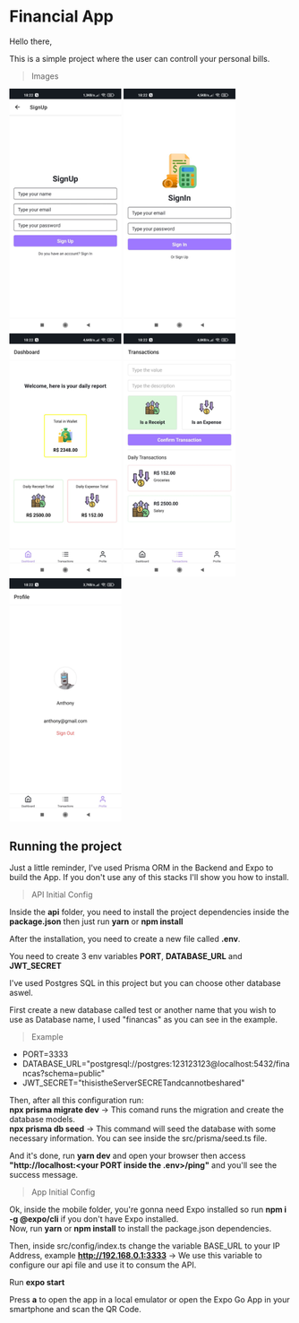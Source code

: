 # Financial App

Hello there,

This is a simple project where the user can controll your personal bills.

> Images

<div>
  <img src='mobile/assets/images/signup.jpeg' width='200' />
  <img src='mobile/assets/images/signin.jpeg' width='200' />
  <img src='mobile/assets/images/dashboard.jpeg' width='200' />
  <img src='mobile/assets/images/transactions.jpeg' width='200' />
  <img src='mobile/assets/images/profile.jpeg' width='200' />
</div>

## Running the project

Just a little reminder, I've used Prisma ORM in the Backend and Expo to build the App. If you don't use any of this stacks I'll show you how to install.

> API Initial Config

Inside the <strong>api</strong> folder, you need to install the project dependencies inside the <strong>package.json</strong> then just run <strong>yarn</strong> or <strong>npm install</strong>

After the installation, you need to create a new file called <strong>.env</strong>. <br />

You need to create 3 env variables <strong>PORT</strong>, <strong>DATABASE_URL</strong> and <strong>JWT_SECRET</strong> 

I've used Postgres SQL in this project but you can choose other database aswel. <br />

First create a new database called test or another name that you wish to use as Database name, I used "financas" as you can see in the example.

> Example

<ul>
  <li>PORT=3333</li>
  <li>DATABASE_URL="postgresql://postgres:123123123@localhost:5432/financas?schema=public"</li>
  <li>JWT_SECRET="thisistheServerSECRETandcannotbeshared"</li>
</ul>

Then, after all this configuration run: <br />
<strong>npx prisma migrate dev</strong> -> This comand runs the migration and create the database models.<br />
<strong>npx prisma db seed</strong> -> This command will seed the database with some necessary information. You can see inside the src/prisma/seed.ts file.

And it's done, run <strong>yarn dev</strong> and open your browser then access <strong>"http://localhost:<your PORT inside the .env>/ping"</strong> and you'll see the success message.

> App Initial Config

Ok, inside the mobile folder, you're gonna need Expo installed so run <strong>npm i -g @expo/cli</strong> if you don't have Expo installed. <br />
Now, run <strong>yarn</strong> or <strong>npm install</strong> to install the package.json dependencies.<br />

Then, inside src/config/index.ts change the variable BASE_URL to your IP Address, example <strong>http://192.168.0.1:3333</strong> -> We use this variable to configure our api file and use it to consum the API.

Run <strong>expo start</strong>

Press <strong>a</strong> to open the app in a local emulator or open the Expo Go App in your smartphone and scan the QR Code.
